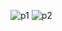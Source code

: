 

![p1](https://github.com/user-attachments/assets/1b86509e-905b-411e-aec1-9a9ec6612c2f)
![p2](https://github.com/user-attachments/assets/707cae6b-fd76-45d0-9777-6e216e16dfed)
